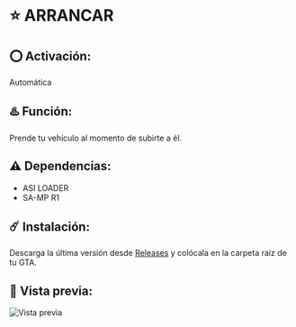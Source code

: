 # ⭐ ARRANCAR

## ⭕ Activación:
Automática

## ♨️ Función:
Prende tu vehículo al momento de subirte a él.

## ⚠️ Dependencias:
- ASI LOADER
- SA-MP R1

## ☄️ Instalación:
Descarga la última versión desde [Releases](https://github.com/0x73616D/Arrancar/releases/tag/Arrancar-V1.0) y colócala en la carpeta raíz de tu GTA.

## 👀 Vista previa:
![Vista previa](https://github.com/0x73616D/Arrancar/assets/94794277/76ba3cec-8f90-4a3d-abee-b45a50c18fbc)
